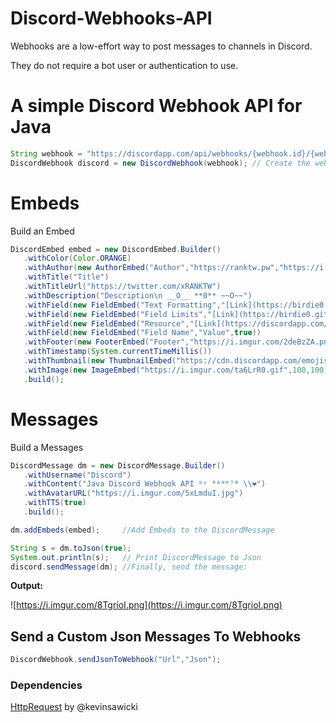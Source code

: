 # Discord-Webhooks-API

Webhooks are a low-effort way to post messages to channels in Discord.

They do not require a bot user or authentication to use.

# A simple Discord Webhook API for Java

```java
String webhook = "https://discordapp.com/api/webhooks/{webhook.id}/{webhook.token}";
DiscordWebhook discord = new DiscordWebhook(webhook); // Create the webhook client
```
# Embeds
Build an Embed
```java
DiscordEmbed embed = new DiscordEmbed.Builder()
   .withColor(Color.ORANGE)
   .withAuthor(new AuthorEmbed("Author","https://ranktw.pw","https://i.imgur.com/2deBzZA.png"))
   .withTitle("Title")
   .withTitleUrl("https://twitter.com/xRANKTW")
   .withDescription("Description\n __O__ **0** ~~O~~")
   .withField(new FieldEmbed("Text Formatting","[Link](https://birdie0.github.io/discord-webhooks-guide/other/discord_markdown.html)",true))
   .withField(new FieldEmbed("Field Limits","[Link](https://birdie0.github.io/discord-webhooks-guide/other/field_limits.html)",true))
   .withField(new FieldEmbed("Resource","[Link](https://discordapp.com/developers/docs/resources/webhook#create-webhook)",true))
   .withField(new FieldEmbed("Field Name","Value",true))
   .withFooter(new FooterEmbed("Footer","https://i.imgur.com/2deBzZA.png"))
   .withTimestamp(System.currentTimeMillis())
   .withThumbnail(new ThumbnailEmbed("https://cdn.discordapp.com/emojis/413210566459392010.gif",10,100))
   .withImage(new ImageEmbed("https://i.imgur.com/ta6LrR0.gif",100,100))
   .build();
```
# Messages
Build a Messages
```java
DiscordMessage dm = new DiscordMessage.Builder()
   .withUsername("Discord")
   .withContent("Java Discord Webhook API ᵇʸ ᴿᴬᴺᴷᵀᵂ \\❤")
   .withAvatarURL("https://i.imgur.com/5xLmduI.jpg")
   .withTTS(true)
   .build();
```

```java
dm.addEmbeds(embed);     //Add Embeds to the DiscordMessage 

String s = dm.toJson(true);
System.out.println(s);   // Print DiscordMessage to Json
discord.sendMessage(dm); //Finally, send the message:
```
**Output:**

![https://i.imgur.com/8TgrioI.png](https://i.imgur.com/8TgrioI.png)

## Send a Custom Json Messages To Webhooks

```java
DiscordWebhook.sendJsonToWebhook("Url","Json");
```

### Dependencies

[HttpRequest](https://github.com/kevinsawicki/http-request) by @kevinsawicki
